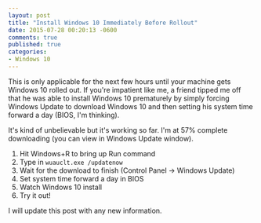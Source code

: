 ```yaml
---
layout: post
title: "Install Windows 10 Immediately Before Rollout"
date: 2015-07-28 00:20:13 -0600
comments: true
published: true
categories:
- Windows 10
---
```


This is only applicable for the next few hours until your machine gets Windows 10 rolled out. If you're impatient like me, a friend tipped me off that he was able to install Windows 10 prematurely by simply forcing Windows Update to download Windows 10 and then setting his system time forward a day (BIOS, I'm thinking).

It's kind of unbelievable but it's working so far. I'm at 57% complete downloading (you can view in Windows Update window).

1. Hit Windows+R to bring up Run command
2. Type in `wuauclt.exe /updatenow`
3. Wait for the download to finish (Control Panel -> Windows Update)
4. Set system time forward a day in BIOS
5. Watch Windows 10 install
6. Try it out!

I will update this post with any new information.
